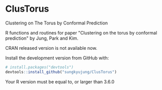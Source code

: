 # ClusTorus
Clustering on The Torus by Conformal Prediction

R functions and routines for paper "Clustering on the torus by conformal prediction" by Jung, Park and Kim. 

CRAN released version is not available now.

Install the development version from GitHub with:

```r
# install.packages("devtools")
devtools::install_github("sungkyujung/ClusTorus")
```

Your R version must be equal to, or larger than 3.6.0
